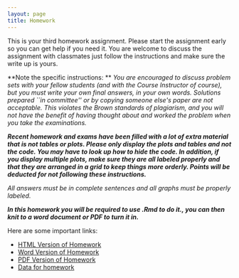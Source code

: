 ```yaml
---
layout: page
title: Homework
---
```



This is your third homework assignment. Please start the assignment early so you can get help if you need it. You are welcome to discuss the assignment with classmates just follow the instructions and make sure the write up is yours. 

**Note the specific instructions: ** *You are encouraged to discuss problem sets with your fellow students (and with the Course Instructor of course), but you must write your own final answers, in your own words. Solutions prepared ``in committee'' or by copying someone else's paper are not acceptable.  This violates the Brown standards of plagiarism, and you will not have the benefit of having thought about and worked the problem when you take the examinations.*

***Recent homework and exams have been filled with a lot of extra material that is not tables or plots. Please only display the plots and tables and not the code. You may have to look up how to hide the code. In addition, if you display multiple plots, make sure they are all labeled properly and that they are arranged in a grid to keep things more orderly. Points will be deducted for not following these instructions.***

*All answers must be in complete sentences and all graphs must be properly labeled.*

***In this homework you will be required to use .Rmd to do it., you can then knit to a word document or PDF to turn it in.***

Here are some important links:

- [HTML Version of Homework](../hw4.html)
- [Word Version of Homework](https://raw.githubusercontent.com/php-1510-2510/php-1510-2510.github.io/master/homework/hw4.docx)
- [PDF Version of Homework](https://raw.githubusercontent.com/php-1510-2510/php-1510-2510.github.io/master/homework/hw4.pdf)
- [Data for homework](https://drive.google.com/file/d/1_BvLP0_XKoUDASvoj6-fYHFk5x8JXC_t/view?usp=sharing)
